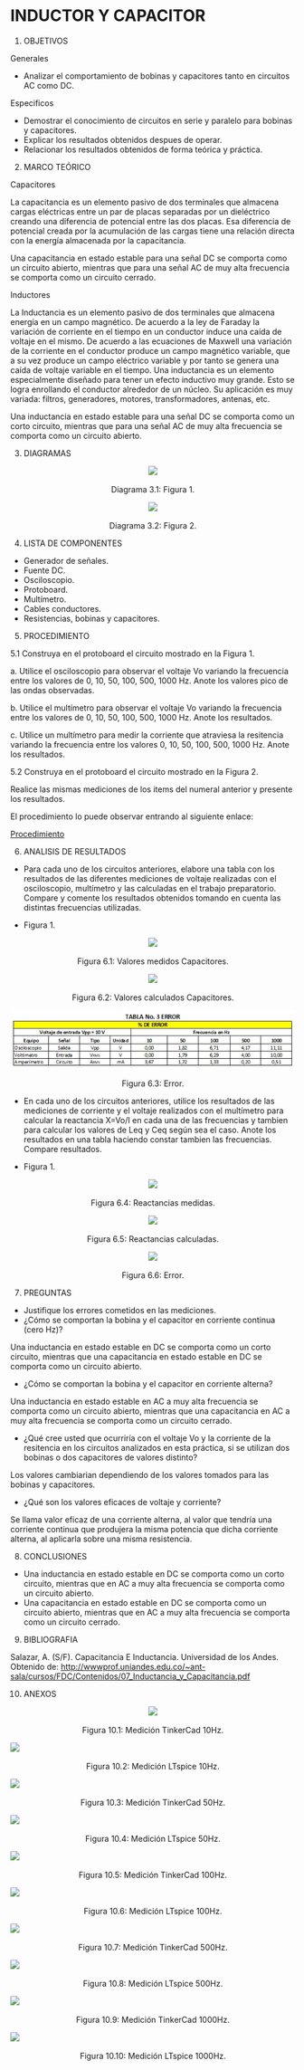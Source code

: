 # INDUCTOR Y CAPACITOR

1. OBJETIVOS

Generales

* Analizar el comportamiento de bobinas y capacitores tanto en circuitos AC como DC. 

Especificos

* Demostrar el conocimiento de circuitos en serie y paralelo para bobinas y capacitores. 
* Explicar los resultados obtenidos despues de operar.
* Relacionar los resultados obtenidos de forma teórica y práctica.

2. MARCO TEÓRICO 

Capacitores

La capacitancia es un elemento pasivo de dos terminales que almacena cargas eléctricas entre un par de placas separadas por un dieléctrico creando una diferencia de potencial entre las dos placas. Esa diferencia de potencial creada por la acumulación de las cargas tiene una relación directa con la energía almacenada por la capacitancia. 

Una capacitancia en estado estable para una señal DC se comporta como un circuito abierto, mientras que para una señal AC de muy alta frecuencia se comporta como un circuito cerrado.

Inductores

La Inductancia es un elemento pasivo de dos terminales que almacena energía en un campo magnético. De acuerdo a la ley de Faraday la variación de corriente en el tiempo en un conductor induce una caída de voltaje en el mismo. De acuerdo a las ecuaciones de Maxwell una variación de la corriente en el conductor produce un campo magnético variable, que a su vez produce un campo eléctrico variable y por tanto se genera una caída de voltaje variable en el tiempo. Una inductancia es un elemento especialmente diseñado para tener un efecto inductivo muy grande. Esto se logra enrollando el conductor alrededor de un núcleo. Su aplicación es muy variada: filtros, generadores, motores, transformadores, antenas, etc.

Una inductancia en estado estable para una señal DC se comporta como un corto circuito, mientras que para una señal AC de muy alta frecuencia se comporta como un circuito abierto. 

3. DIAGRAMAS

<p align="center">
  <img src="https://github.com/Dillanj2/Informe5/blob/main/Im%C3%A1genes/Figura1.jpg">
</p>
<p align="center">
  Diagrama 3.1: Figura 1.
</p>

<p align="center">
  <img src="https://github.com/Dillanj2/Informe5/blob/main/Im%C3%A1genes/Figura2.jpg">
</p>
<p align="center">
  Diagrama 3.2: Figura 2.
</p>

4. LISTA DE COMPONENTES

* Generador de señales.
* Fuente DC.
* Osciloscopio.
* Protoboard.
* Multímetro.
* Cables conductores.
* Resistencias, bobinas y capacitores.

5. PROCEDIMIENTO

5.1 Construya en el protoboard el circuito mostrado en la Figura 1.

a. Utilice el osciloscopio para observar el voltaje Vo variando la frecuencia entre los valores de 0, 10, 50, 100, 500, 1000 Hz. Anote los valores pico de las ondas observadas.

b. Utilice el multímetro para observar el voltaje Vo variando la frecuencia entre los valores de 0, 10, 50, 100, 500, 1000 Hz. Anote los resultados.

c. Utilice un multímetro para medir la corriente que atraviesa la resitencia variando la frecuencia entre los valores 0, 10, 50, 100, 500, 1000 Hz. Anote los resultados.

5.2 Construya en el protoboard el circuito mostrado en la Figura 2.

Realice las mismas mediciones de los items del numeral anterior y presente los resultados.

El procedimiento lo puede observar entrando al siguiente enlace: 

<p><a href="https://github.com/Dillanj2/Informe5/blob/main/C%C3%B3digo%20fuente/Procedimiento%20Laboratorio%205.pdf">Procedimiento</a>
  
6. ANALISIS DE RESULTADOS

* Para cada uno de los circuitos anteriores, elabore una tabla con los resultados de las diferentes mediciones de voltaje realizadas con el osciloscopio, multímetro y las calculadas en el trabajo preparatorio. Compare y comente los resultados obtenidos tomando en cuenta las distintas frecuencias utilizadas.

- Figura 1.

<p align="center">
  <img src="https://github.com/Dillanj2/Informe5/blob/main/Im%C3%A1genes/CapacitoresMed.jpg">
</p>
<p align="center">
  Figura 6.1: Valores medidos Capacitores.
</p>

<p align="center">
  <img src="https://github.com/Dillanj2/Informe5/blob/main/Im%C3%A1genes/CapacitoresCalc.jpg">
</p>
<p align="center">
  Figura 6.2: Valores calculados Capacitores.
</p>

<p align="center">
  <img src="https://github.com/Dillanj2/Informe5/blob/main/Im%C3%A1genes/ErrorCap.jpg">
</p>
<p align="center">
  Figura 6.3: Error.
</p>

* En cada uno de los circuitos anteriores, utilice los resultados de las mediciones de corriente y el voltaje realizados con el multímetro para calcular la reactancia X=Vo/I en cada una de las frecuencias y tambien para calcular los valores de Leq y Ceq según sea el caso. Anote los resultados en una tabla haciendo constar tambien las frecuencias. Compare resultados.

- Figura 1.

<p align="center">
  <img src="https://github.com/Dillanj2/Informe5/blob/main/Im%C3%A1genes/ReactanciasCapMed.jpg">
</p>
<p align="center">
  Figura 6.4: Reactancias medidas.
</p>

<p align="center">
  <img src="https://github.com/Dillanj2/Informe5/blob/main/Im%C3%A1genes/ReactanciasCapCalc.jpg">
</p>
<p align="center">
  Figura 6.5: Reactancias calculadas.
</p>

<p align="center">
  <img src="https://github.com/Dillanj2/Informe5/blob/main/Im%C3%A1genes/ErrorReacCap.jpg">
</p>
<p align="center">
  Figura 6.6: Error.
</p>

7. PREGUNTAS

* Justifique los errores cometidos en las mediciones.
* ¿Cómo se comportan la bobina y el capacitor en corriente continua (cero Hz)?

Una inductancia en estado estable en DC se comporta como un corto circuito, mientras que una capacitancia en estado estable en DC se comporta como un circuito abierto.

* ¿Cómo se comportan la bobina y el capacitor en corriente alterna?

Una inductancia en estado estable en AC a muy alta frecuencia se comporta como un circuito abierto, mientras que una capacitancia en AC a muy alta frecuencia se comporta como un circuito cerrado.

* ¿Qué cree usted que ocurriría con el voltaje Vo y la corriente de la resitencia en los circuitos analizados en esta práctica, si se utilizan dos bobinas o dos capacitores de valores distinto?

Los valores cambiarian dependiendo de los valores tomados para las bobinas y capacitores.

* ¿Qué son los valores eficaces de voltaje y corriente?

Se llama valor eficaz de una corriente alterna, al valor que tendría una corriente continua que produjera la misma potencia que dicha corriente alterna, al aplicarla sobre una misma resistencia.

8. CONCLUSIONES

* Una inductancia en estado estable en DC se comporta como un corto circuito, mientras que en AC a muy alta frecuencia se comporta como un circuito abierto. 
* Una capacitancia en estado estable en DC se comporta como un circuito abierto, mientras que en AC a muy alta frecuencia se comporta como un circuito cerrado.

9. BIBLIOGRAFIA

Salazar, A. (S/F). Capacitancia E Inductancia. Universidad de los Andes. Obtenido de: http://wwwprof.uniandes.edu.co/~ant-sala/cursos/FDC/Contenidos/07_Inductancia_y_Capacitancia.pdf

10. ANEXOS

<p align="center">
  <img src="https://github.com/Dillanj2/Informe5/blob/main/Im%C3%A1genes/TinkerCap10Hz.png">
</p>
<p align="center">
  Figura 10.1: Medición TinkerCad 10Hz.
</p

<p align="center">
  <img src="https://github.com/Dillanj2/Informe5/blob/main/Im%C3%A1genes/LTspiceCap10Hz.png">
</p>
<p align="center">
  Figura 10.2: Medición LTspice 10Hz.
</p

<p align="center">
  <img src="https://github.com/Dillanj2/Informe5/blob/main/Im%C3%A1genes/TinkerCap50Hz.png">
</p>
<p align="center">
  Figura 10.3: Medición TinkerCad 50Hz.
</p
  
<p align="center">
  <img src="https://github.com/Dillanj2/Informe5/blob/main/Im%C3%A1genes/LTspiceCap50Hz.png">
</p>
<p align="center">
  Figura 10.4: Medición LTspice 50Hz.
</p
  
<p align="center">
  <img src="https://github.com/Dillanj2/Informe5/blob/main/Im%C3%A1genes/TinkerCap100Hz.png">
</p>
<p align="center">
  Figura 10.5: Medición TinkerCad 100Hz.
</p
  
<p align="center">
  <img src="https://github.com/Dillanj2/Informe5/blob/main/Im%C3%A1genes/LTspiceCap100Hz.png">
</p>
<p align="center">
  Figura 10.6: Medición LTspice 100Hz.
</p
  
<p align="center">
  <img src="https://github.com/Dillanj2/Informe5/blob/main/Im%C3%A1genes/TinkerCap500Hz.png">
</p>
<p align="center">
  Figura 10.7: Medición TinkerCad 500Hz.
</p
  
<p align="center">
  <img src="https://github.com/Dillanj2/Informe5/blob/main/Im%C3%A1genes/LTspiceCap500Hz.png">
</p>
<p align="center">
  Figura 10.8: Medición LTspice 500Hz.
</p  
  
<p align="center">
  <img src="https://github.com/Dillanj2/Informe5/blob/main/Im%C3%A1genes/TinkerCap1000Hz.png">
</p>
<p align="center">
  Figura 10.9: Medición TinkerCad 1000Hz.
</p  
  
<p align="center">
  <img src="https://github.com/Dillanj2/Informe5/blob/main/Im%C3%A1genes/LTspiceCap1000Hz.png">
</p>
<p align="center">
  Figura 10.10: Medición LTspice 1000Hz.
</p  
